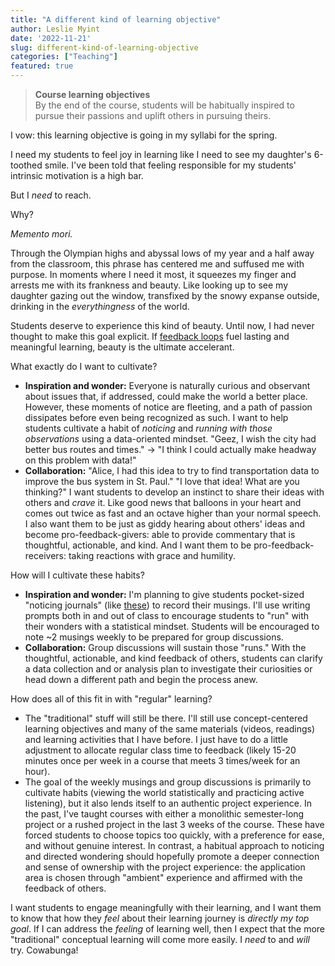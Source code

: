 ```yaml
---
title: "A different kind of learning objective"
author: Leslie Myint
date: '2022-11-21'
slug: different-kind-of-learning-objective
categories: ["Teaching"]
featured: true
---
```


> **Course learning objectives**    
> By the end of the course, students will be habitually inspired to pursue their passions and uplift others in pursuing theirs.

I vow: this learning objective is going in my syllabi for the spring.

I need my students to feel joy in learning like I need to see my daughter's 6-toothed smile. I've been told that feeling responsible for my students' intrinsic motivation is a high bar.

But I *need* to reach.

Why?

*Memento mori.*

Through the Olympian highs and abyssal lows of my year and a half away from the classroom, this phrase has centered me and suffused me with purpose. In moments where I need it most, it squeezes my finger and arrests me with its frankness and beauty. Like looking up to see my daughter gazing out the window, transfixed by the snowy expanse outside, drinking in the *everythingness* of the world.

Students deserve to experience this kind of beauty. Until now, I had never thought to make this goal explicit. If [feedback loops](https://gradingforgrowth.com/p/the-heart-of-the-loop-reattempts) fuel lasting and meaningful learning, beauty is the ultimate accelerant.

What exactly do I want to cultivate?

- **Inspiration and wonder:** Everyone is naturally curious and observant about issues that, if addressed, could make the world a better place. However, these moments of notice are fleeting, and a path of passion dissipates before even being recognized as such. I want to help students cultivate a habit of *noticing* and *running with those observations* using a data-oriented mindset. "Geez, I wish the city had better bus routes and times." → "I think I could actually make headway on this problem with data!"
- **Collaboration:** "Alice, I had this idea to try to find transportation data to improve the bus system in St. Paul." "I love that idea! What are you thinking?" I want students to develop an instinct to share their ideas with others and *crave* it. Like good news that balloons in your heart and comes out twice as fast and an octave higher than your normal speech. I also want them to be just as giddy hearing about others' ideas and become pro-feedback-givers: able to provide commentary that is thoughtful, actionable, and kind. And I want them to be pro-feedback-receivers: taking reactions with grace and humility.

How will I cultivate these habits?

- **Inspiration and wonder:** I'm planning to give students pocket-sized "noticing journals" (like [these](https://smile.amazon.com/Notepads-Journal-Pocket-Notebooks-Colorful/dp/B09JYMXD6N)) to record their musings. I'll use writing prompts both in and out of class to encourage students to "run" with their wonders with a statistical mindset. Students will be encouraged to note ~2 musings weekly to be prepared for group discussions.
- **Collaboration:** Group discussions will sustain those "runs." With the thoughtful, actionable, and kind feedback of others, students can clarify a data collection and or analysis plan to investigate their curiosities or head down a different path and begin the process anew.

How does all of this fit in with "regular" learning?

- The "traditional" stuff will still be there. I'll still use concept-centered learning objectives and many of the same materials (videos, readings) and learning activities that I have before. I just have to do a little adjustment to allocate regular class time to feedback (likely 15-20 minutes once per week in a course that meets 3 times/week for an hour).
- The goal of the weekly musings and group discussions is primarily to cultivate habits (viewing the world statistically and practicing active listening), but it also lends itself to an authentic project experience. In the past, I've taught courses with either a monolithic semester-long project or a rushed project in the last 3 weeks of the course. These have forced students to choose topics too quickly, with a preference for ease, and without genuine interest. In contrast, a habitual approach to noticing and directed wondering should hopefully promote a deeper connection and sense of ownership with the project experience: the application area is chosen through "ambient" experience and affirmed with the feedback of others.

I want students to engage meaningfully with their learning, and I want them to know that how they *feel* about their learning journey is *directly my top goal*. If I can address the *feeling* of learning well, then I expect that the more "traditional" conceptual learning will come more easily. I *need* to and *will* try. Cowabunga!
